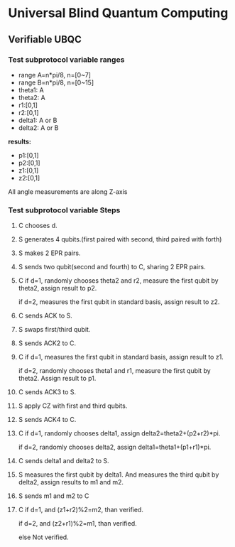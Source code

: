 # Universal Blind Quantum Computing

## Verifiable UBQC


### Test subprotocol variable ranges
- range A=n*pi/8, n=[0~7]
- range B=n*pi/8, n=[0~15]
- theta1: A
- theta2: A
- r1:[0,1]
- r2:[0,1]
- delta1: A or B
- delta2: A or B

**results:**
- p1:[0,1]
- p2:[0,1]
- z1:[0,1]
- z2:[0,1]

All angle measurements are along Z-axis

### Test subprotocol variable Steps

 1. C chooses d.
 2. S generates 4 qubits.(first paired with second, third paired with forth)
 3. S makes 2 EPR pairs.
 4. S sends two qubit(second and fourth) to C, sharing 2 EPR pairs.
 5. C if d=1, randomly chooses theta2 and r2, measure the first qubit by theta2, assign result to p2.
 
      if d=2, measures the first qubit in standard basis, assign result to z2.
 6. C sends ACK to S.
 7. S swaps first/third qubit.
 8. S sends ACK2 to C.
 9. C if d=1, measures the first qubit in standard basis, assign result to z1.
 
      if d=2, randomly chooses theta1 and r1, measure the first qubit by theta2. Assign result to p1.
10. C sends ACK3 to S.
11. S apply CZ with first and third qubits.
12. S sends ACK4 to C.
13. C if d=1, randomly chooses delta1, assign delta2=theta2+(p2+r2)*pi.

      if d=2, randomly chooses delta2, assign delta1=theta1+(p1+r1)*pi.
14. C sends delta1 and delta2 to S.
15. S measures the first qubit by delta1. And measures the third qubit by delta2, assign results to m1 and m2.
16. S sends m1 and m2 to C
17. C if d=1, and (z1+r2)%2=m2, than verified.

      if d=2, and (z2+r1)%2=m1, than verified.
      
      else Not verified.
